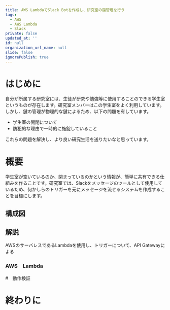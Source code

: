 ```yaml
---
title: AWS LambdaでSlack Botを作成し、研究室の鍵管理を行う
tags:
  - AWS
  - AWS Lambda
  - Slack
private: false
updated_at: ''
id: null
organization_url_name: null
slide: false
ignorePublish: true
---
```

# はじめに

自分が所属する研究室には、生徒が研究や勉強等に使用することのできる学生室というものが存在します。研究室メンバーはこの学生室をよく利用しています。しかし、鍵の管理が物理的な鍵によるため、以下の問題を有しています。

- 学生室の開閉について
- 防犯的な理由で一時的に施錠していること

これらの問題を解決し、より良い研究生活を送りたいなと思っています。

# 概要
学生室が空いているのか、閉まっているのかという情報が、簡単に共有できる仕組みを作ることです。研究室では、Slackをメッセージのツールとして使用しているため、何かしらのトリガーを元にメッセージを流せるシステムを作成することを目標にします。

## 構成図

<!-- ここにDraw.ioで作成された構成図を添付 -->

## 解説
AWSのサーバレスであるLambdaを使用し、トリガーについて、API Gatewayによる
### AWS　Lambda



#　動作検証


# 終わりに
